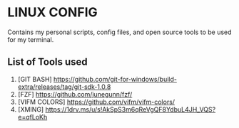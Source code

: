 # LINUX CONFIG
Contains my personal scripts, config files, and open source tools to be used for my terminal. 

## List of Tools used
1. [GIT BASH] https://github.com/git-for-windows/build-extra/releases/tag/git-sdk-1.0.8
2. [FZF] https://github.com/junegunn/fzf/
3. [VIFM COLORS] https://github.com/vifm/vifm-colors/
4. [XMING] https://1drv.ms/u/s!AkSpS3m6qReVgQF8YdbuL4JH_VQS?e=qfLoKh
